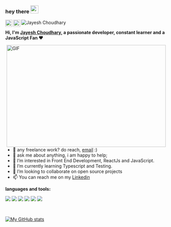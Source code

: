 ### hey there <img src="https://media.giphy.com/media/hvRJCLFzcasrR4ia7z/giphy.gif" width="25px" height="25px">
<a href="https://www.linkedin.com/in/jayesh-choudhary-2503/">
  <img align="left" alt="Jayesh's Linkedin" width="22px" src="https://raw.githubusercontent.com/peterthehan/peterthehan/master/assets/linkedin.svg" />
</a>
<a href="https://twitter.com/abhisheknaiidu">
  <img align="left" alt="Jayesh's Twitter" width="22px" src="https://raw.githubusercontent.com/peterthehan/peterthehan/master/assets/twitter.svg" />
</a>

<img src="https://komarev.com/ghpvc/?username=jayeshchoudhary&label=Profile+Visitors&color=blue" alt="Jayesh Choudhary" /> 

<br />

**Hi, I'm [Jayesh Choudhary](https://jayeshchoudhary.github.io/), a passionate developer, constant learner and a JavaScript Fan ❤️**

  <img align="right" alt="GIF" src="https://github.com/abhisheknaiidu/abhisheknaiidu/blob/master/code.gif?raw=true" width="500" height="320" />
  
- 💼 any freelance work? do reach, [email](mailto:jayeshchoudhary619@gmail.com) :)
- 💬 ask me about anything, i am happy to help;
- 👀 I’m interested in Front End Development, ReactJs and JavaScript.
- 🌱 I’m currently learning Typescript and Testing.
- 💞️ I’m looking to collaborate on open source projects
- 📫 You can reach me on my [Linkedin](https://www.linkedin.com/in/jayesh-choudhary-2503/)

**languages and tools:**  

<span><img src="https://img.icons8.com/color/48/000000/javascript--v1.png"/></span>
<span><img src="https://img.icons8.com/color/48/000000/react-native.png"/></span>
<span><img src="https://img.icons8.com/color/48/000000/git.png"/></span>
<span><img src="https://img.icons8.com/color/48/000000/nodejs.png"/></span>
<span><img src="https://img.icons8.com/color/48/000000/sass.png"/></span>
<span><img src="https://img.icons8.com/color/48/000000/webpack.png"/></span>

<br/>

[![My GitHub stats](https://github-readme-stats.vercel.app/api?username=jayeshchoudhary)](https://github.com/jayeshchoudhary/github-readme-stats)


<!---
jayeshchoudhary/jayeshchoudhary is a ✨ special ✨ repository because its `README.md` (this file) appears on your GitHub profile.
You can click the Preview link to take a look at your changes.
--->


